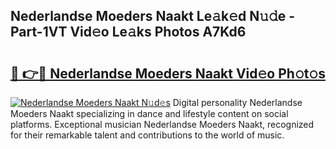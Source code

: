 ## Nederlandse Moeders Naakt Le𝚊k𝚎d N𝚞𝚍e - Part-1VT Vid𝚎o Le𝚊ks Photos A7Kd6

# <h2><a href="http://fb3lilq.evod.top/?m=Nederlandse+Moeders+Naakt">🔗 👉🔴 Nederlandse Moeders Naakt Vid𝚎o Ph𝚘t𝚘s</a></h2>

[![Nederlandse Moeders Naakt N𝚞d𝚎s](https://i.imgur.com/8V9OHl7.gif)](http://fb3lilq.evod.top/?m=Nederlandse+Moeders+Naakt)
Digital personality Nederlandse Moeders Naakt specializing in dance and lifestyle content on social platforms. Exceptional musician Nederlandse Moeders Naakt, recognized for their remarkable talent and contributions to the world of music. 
